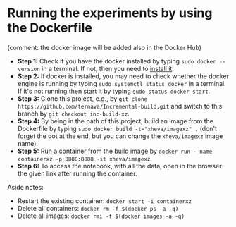 # Running the experiments by using the Dockerfile

(comment: the docker image will be added also in the Docker Hub)
 
- **Step 1:** Check if you have the docker installed by typing `sudo docker --version` in a terminal. If not, then you need to [install it](https://docs.docker.com/get-docker/).
- **Step 2:** If docker is installed, you may need to check whether the docker engine is running by typing `sudo systemctl status docker` in a terminal. If it's not running then start it by typing `sudo status docker start`. 
- **Step 3:** Clone this project, e.g., by `git clone https://github.com/ternava/Incremental-build.git` and switch to this branch by `git checkout inc-build-xz`.
- **Step 4:** By being in the path of this project, build an image from the Dockerfile by typing `sudo docker build -t="xheva/imagexz" .` (don't forget the dot at the end, but you can change the `xheva/imagexz` image name).
- **Step 5:** Run a container from the build image by `docker run --name containerxz -p 8888:8888 -it xheva/imagexz`.
- **Step 6:** To access the notebook, with all the data, open in the browser the given link after running the container.

Aside notes: 
- Restart the existing container: `docker start -i containerxz`
- Delete all containers: `docker rm -f $(docker ps -a -q)`
- Delete all images: `docker rmi -f $(docker images -a -q)`
